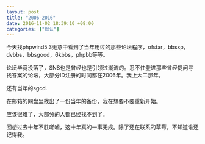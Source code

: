 ```yaml
---
layout: post
title: "2006-2016"
date: 2016-11-02 18:39:10 +08:00
categories: ["默认"]
---
```


<p>今天找phpwind5.3无意中看到了当年用过的那些论坛程序，ofstar，bbsxp，dvbbs，bbsgood，6kbbs，phpbb等等。</p>
<p>论坛毕竟没落了，SNS也是曾经也是引领过潮流的。忍不住登进那些曾经提问寻找答案的论坛，大部分ID注册的时间都在2006年。我上大二那年。</p>
<p>还有当年的sgcd.</p>
<p>在邮箱的网盘里找出了一份当年的备份，我在想要不要重新开始。</p>
<p>应该很难了，大部分的人都已经找不到了。</p>
<p>回想过去十年不胜唏嘘，这十年真的一事无成。除了还在联系的草莓，不知道谁还记得我。</p>